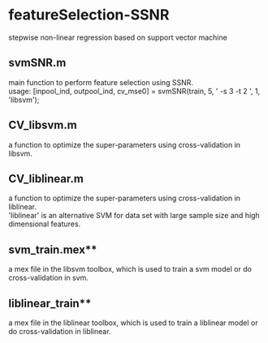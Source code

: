 # featureSelection-SSNR
stepwise non-linear regression based on support vector machine

## svmSNR.m
main function to perform feature selection using SSNR. <br>
usage: [inpool_ind, outpool_ind, cv_mse0] = svmSNR(train, 5, ' -s 3 -t 2 ', 1, 'libsvm');

## CV_libsvm.m
a function to optimize the super-parameters using cross-validation in libsvm.

## CV_liblinear.m
a function to optimize the super-parameters using cross-validation in liblinear. <br>
'liblinear' is an alternative SVM for data set with large sample size and high dimensional features.

## svm_train.mex**
a mex file in the libsvm toolbox, which is used to train a svm model or do cross-validation in svm.

## liblinear_train**
a mex file in the liblinear toolbox, which is used to train a liblinear model or do cross-validation in liblinear.
